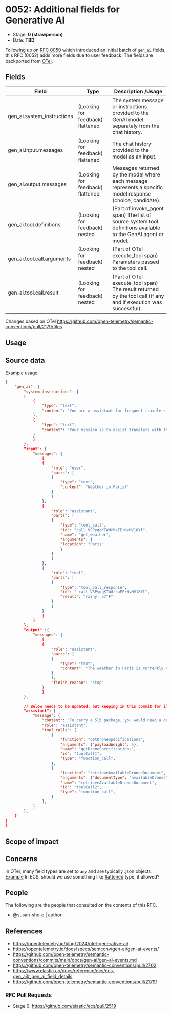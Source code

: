# 0052: Additional fields for Generative AI
<!-- Leave this ID at 0000. The ECS team will assign a unique, contiguous RFC number upon merging the initial stage of this RFC. -->

- Stage: **0 (strawperson)** <!-- Update to reflect target stage. See https://elastic.github.io/ecs/stages.html -->
- Date: **TBD** <!-- The ECS team sets this date at merge time. This is the date of the latest stage advancement. -->

<!--
As you work on your RFC, use the "Stage N" comments to guide you in what you should focus on, for the stage you're targeting.
Feel free to remove these comments as you go along.
-->

<!--
Stage 0: Provide a high level summary of the premise of these changes. Briefly describe the nature, purpose, and impact of the changes. ~2-5 sentences.
-->

Following up on [RFC 0050](https://github.com/elastic/ecs/pull/2475) which introduced an initial batch of `gen_ai` fields, this RFC (0052) adds more fields due to user feedback. The fields are backported from [OTel](https://opentelemetry.io/docs/specs/semconv/gen-ai/gen-ai-events/).

<!--
Stage 1: If the changes include field additions or modifications, please create a folder titled as the RFC number under rfcs/text/. This will be where proposed schema changes as standalone YAML files or extended example mappings and larger source documents will go as the RFC is iterated upon.
-->

<!--
Stage X: Provide a brief explanation of why the proposal is being marked as abandoned. This is useful context for anyone revisiting this proposal or considering similar changes later on.
-->

## Fields

<!--
Stage 1: Describe at a high level how this change affects fields. Include new or updated yml field definitions for all of the essential fields in this draft. While not exhaustive, the fields documented here should be comprehensive enough to deeply evaluate the technical considerations of this change. The goal here is to validate the technical details for all essential fields and to provide a basis for adding experimental field definitions to the schema. Use GitHub code blocks with yml syntax formatting, and add them to the corresponding RFC folder.
-->

Field | Type | Description /Usage
-- | -- | --
gen_ai.system_instructions | (Looking for feedback) flattened | The system message or instructions provided to the GenAI model separately from the chat history.
gen_ai.input.messages | (Looking for feedback) flattened | The chat history provided to the model as an input.
gen_ai.output.messages | (Looking for feedback) flattened | Messages returned by the model where each message represents a specific model response (choice, candidate).
gen_ai.tool.definitions | (Looking for feedback) nested | (Part of invoke_agent span) The list of source system tool definitions available to the GenAI agent or model.
gen_ai.tool.call.arguments | (Looking for feedback) nested | (Part of OTel execute_tool span) Parameters passed to the tool call.
gen_ai.tool.call.result | (Looking for feedback) nested | (Part of OTel execute_tool span) The result returned by the tool call (if any and if execution was successful).

Changes based on OTel https://github.com/open-telemetry/semantic-conventions/pull/2179/files

<!--
Stage 2: Add or update all remaining field definitions. The list should now be exhaustive. The goal here is to validate the technical details of all remaining fields and to provide a basis for releasing these field definitions as beta in the schema. Use GitHub code blocks with yml syntax formatting, and add them to the corresponding RFC folder.
-->

## Usage

<!--
Stage 1: Describe at a high-level how these field changes will be used in practice. Real world examples are encouraged. The goal here is to understand how people would leverage these fields to gain insights or solve problems. ~1-3 paragraphs.
-->

## Source data

<!--
Stage 1: Provide a high-level description of example sources of data. This does not yet need to be a concrete example of a source document, but instead can simply describe a potential source (e.g. nginx access log). This will ultimately be fleshed out to include literal source examples in a future stage. The goal here is to identify practical sources for these fields in the real world. ~1-3 sentences or unordered list.
-->

Example usage:

```json
{
    "gen_ai": {
        "system_instructions": {
        [
            {
                "type": "text",
                "content": "You are a assistant for frequent travelers."
            },
            {
                "type": "text",
                "content": "Your mission is to assist travelers with their queries about locations around the world."
            }
            ]
        },
        "input": {
            "messages": {
                [
                {
                    "role": "user",
                    "parts": [
                    {
                        "type": "text",
                        "content": "Weather in Paris?"
                    }
                    ]
                },
                {
                    "role": "assistant",
                    "parts": [
                    {
                        "type": "tool_call",
                        "id": "call_VSPygqKTWdrhaFErNvMV18Yl",
                        "name": "get_weather",
                        "arguments": {
                        "location": "Paris"
                        }
                    }
                    ]
                },
                {
                    "role": "tool",
                    "parts": [
                    {
                        "type": "tool_call_response",
                        "id": " call_VSPygqKTWdrhaFErNvMV18Yl",
                        "result": "rainy, 57°F"
                    }
                    ]
                }
                ]
            }
        },
        "output" :{
            "messages": {
                [
                {
                    "role": "assistant",
                    "parts": [
                    {
                        "type": "text",
                        "content": "The weather in Paris is currently rainy with a temperature of 57°F."
                    }
                    ],
                    "finish_reason": "stop"
                }
                ]            
        },

        // Below needs to be updated, but keeping in this commit for illustration purposes.
        "assistant": {
            "message": {
                "content": "To carry a 5lb package, you would need a drone with sufficient payload capacity. Drones designed for heavy lifting often fall in the industrial or commercial category. Consider drones with a payload capacity of at least 6-7lbs to ensure safe transport and account for additional factors like battery and stability.",
                "role": "assistant",
                "tool_calls": [
                    {
                        "function": "getDroneSpecifications",
                        "arguments": {"payloadWeight": 5},
                        "name": "getDroneSpecifications",
                        "id": "toolCall1",
                        "type": "function_call",
                    },
                    {
                        "function": "retrieveAvailableDronesDocument",
                        "arguments": {"documentType": "availableDrones", "payloadRequirement": 5},
                        "name": "retrieveAvailableDronesDocument",
                        "id": "toolCall2",
                        "type": "function_call",
                    }
                ],
            }
        },
    }
}
}
```


<!--
Stage 2: Included a real world example source document. Ideally this example comes from the source(s) identified in stage 1. If not, it should replace them. The goal here is to validate the utility of these field changes in the context of a real world example. Format with the source name as a ### header and the example document in a GitHub code block with json formatting, or if on the larger side, add them to the corresponding RFC folder.
-->

<!--
Stage 3: Add more real world example source documents so we have at least 2 total, but ideally 3. Format as described in stage 2.
-->

## Scope of impact

<!--
Stage 2: Identifies scope of impact of changes. Are breaking changes required? Should deprecation strategies be adopted? Will significant refactoring be involved? Break the impact down into:
 * Ingestion mechanisms (e.g. beats/logstash)
 * Usage mechanisms (e.g. Kibana applications, detections)
 * ECS project (e.g. docs, tooling)
The goal here is to research and understand the impact of these changes on users in the community and development teams across Elastic. 2-5 sentences each.
-->

## Concerns

<!--
Stage 1: Identify potential concerns, implementation challenges, or complexity. Spend some time on this. Play devil's advocate. Try to identify the sort of non-obvious challenges that tend to surface later. The goal here is to surface risks early, allow everyone the time to work through them, and ultimately document resolution for posterity's sake.
-->

In OTel, many field types are set to `any` and are typically .json objects. [Example](https://opentelemetry.io/docs/specs/semconv/gen-ai/gen-ai-events/)
In ECS, should we use something like [flattened](https://www.elastic.co/docs/reference/elasticsearch/mapping-reference/flattened) type, if allowed?

<!--
Stage 2: Document new concerns or resolutions to previously listed concerns. It's not critical that all concerns have resolutions at this point, but it would be helpful if resolutions were taking shape for the most significant concerns.
-->

<!--
Stage 3: Document resolutions for all existing concerns. Any new concerns should be documented along with their resolution. The goal here is to eliminate risk of churn and instability by ensuring all concerns have been addressed.
-->

## People

The following are the people that consulted on the contents of this RFC.

* @susan-shu-c | author

<!--
Who will be or has been consulted on the contents of this RFC? Identify authorship and sponsorship, and optionally identify the nature of involvement of others. Link to GitHub aliases where possible. This list will likely change or grow stage after stage.

e.g.:

* @Yasmina | author
* @Monique | sponsor
* @EunJung | subject matter expert
* @JaneDoe | grammar, spelling, prose
* @Mariana
-->


## References

<!-- Insert any links appropriate to this RFC in this section. -->

* https://opentelemetry.io/blog/2024/otel-generative-ai/
* https://opentelemetry.io/docs/specs/semconv/gen-ai/gen-ai-events/
* https://github.com/open-telemetry/semantic-conventions/commits/main/docs/gen-ai/gen-ai-events.md
* https://github.com/open-telemetry/semantic-conventions/pull/2702
* https://www.elastic.co/docs/reference/ecs/ecs-gen_ai#_gen_ai_field_details
* https://github.com/open-telemetry/semantic-conventions/pull/2179/

### RFC Pull Requests

<!-- An RFC should link to the PRs for each of it stage advancements. -->

* Stage 0: https://github.com/elastic/ecs/pull/2519

<!--
* Stage 1: https://github.com/elastic/ecs/pull/NNN
...
-->

